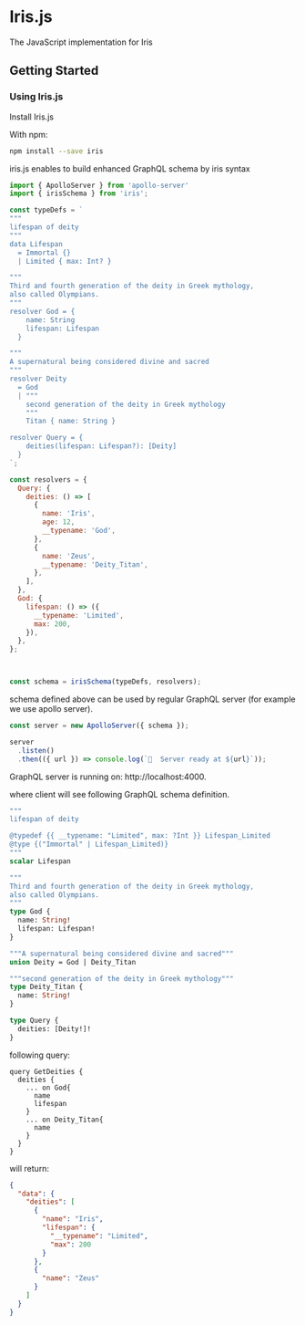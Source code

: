 # Iris.js

The JavaScript implementation for Iris

## Getting Started

### Using Iris.js

Install Iris.js

With npm:

```sh
npm install --save iris
```

iris.js enables to build enhanced GraphQL schema by iris syntax

```js
import { ApolloServer } from 'apollo-server'
import { irisSchema } from 'iris';

const typeDefs = `
"""
lifespan of deity
"""
data Lifespan
  = Immortal {}
  | Limited { max: Int? }

"""
Third and fourth generation of the deity in Greek mythology, 
also called Olympians.
"""
resolver God = {
    name: String
    lifespan: Lifespan
  }

"""
A supernatural being considered divine and sacred
"""
resolver Deity
  = God
  | """
    second generation of the deity in Greek mythology
    """
    Titan { name: String }

resolver Query = {
    deities(lifespan: Lifespan?): [Deity]
  }
`;

const resolvers = {
  Query: {
    deities: () => [
      {
        name: 'Iris',
        age: 12,
        __typename: 'God',
      },
      {
        name: 'Zeus',
        __typename: 'Deity_Titan',
      },
    ],
  },
  God: {
    lifespan: () => ({
      __typename: 'Limited',
      max: 200,
    }),
  },
};



const schema = irisSchema(typeDefs, resolvers);
````

schema defined above can be used by regular GraphQL server (for example we use apollo server).

```ts
const server = new ApolloServer({ schema });

server
  .listen()
  .then(({ url }) => console.log(`🚀  Server ready at ${url}`));
```

GraphQL server is running on: http://localhost:4000.

where client will see following GraphQL schema definition.

```graphql
"""
lifespan of deity

@typedef {{ __typename: "Limited", max: ?Int }} Lifespan_Limited
@type {("Immortal" | Lifespan_Limited)}
"""
scalar Lifespan

"""
Third and fourth generation of the deity in Greek mythology, 
also called Olympians.
"""
type God {
  name: String!
  lifespan: Lifespan!
}

"""A supernatural being considered divine and sacred"""
union Deity = God | Deity_Titan

"""second generation of the deity in Greek mythology"""
type Deity_Titan {
  name: String!
}

type Query {
  deities: [Deity!]!
}
```

following query:

```gql
query GetDeities {
  deities {
    ... on God{
      name
      lifespan
    }
    ... on Deity_Titan{
      name
    }
  }
}
```

will return:

```json
{
  "data": {
    "deities": [
      {
        "name": "Iris",
        "lifespan": {
          "__typename": "Limited",
          "max": 200
        }
      },
      {
        "name": "Zeus"
      }
    ]
  }
}
```
